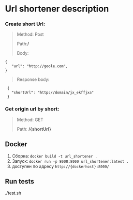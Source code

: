 ```

```

# Url shortener description 

### Create short Url:

>Method: Post
>
>Path:**/**
>
>Body:

```json5
{
   "url": "http://goole.com",
}
```
> Response body:

```json5
 {
   "shortUrl": "http://domain/jx_ekffjxa"
 }
```
### Get origin url by short:

 >  Method: GET  
>  
> Path: **/{shortUrl}**  
>
>
 
## Docker

1. Сборка: `docker build -t url_shortener .`
2. Запуск: `docker run -p 8000:8000 url_shortener:latest .`
3. доступен по адресу `http://{dockerhost}:8000/`

## Run tests

./test.sh
